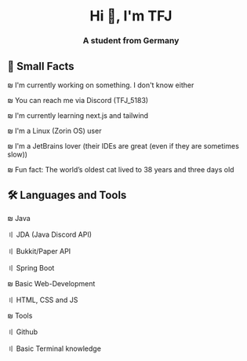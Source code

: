 <h1 align="center">Hi 👋, I'm TFJ</h1>
<h3 align="center">A student from Germany</h3>

## 🔰 Small Facts
₪ I'm currently working on something. I don't know either

₪ You can reach me via Discord (TFJ_5183)

₪ I'm currently learning next.js and tailwind

₪ I'm a Linux (Zorin OS) user

₪ I'm a JetBrains lover (their IDEs are great (even if they are sometimes slow))

₪ Fun fact: The world’s oldest cat lived to 38 years and three days old


## 🛠 Languages and Tools
₪ Java

〢 JDA (Java Discord API)

〢 Bukkit/Paper API

〢 Spring Boot

₪ Basic Web-Development

〢 HTML, CSS and JS

₪ Tools

〢 Github

〢 Basic Terminal knowledge
